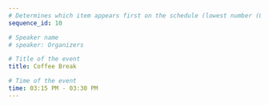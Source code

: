 ```yaml
---
# Determines which item appears first on the schedule (lowest number (0) appears first)
sequence_id: 10

# Speaker name
# speaker: Organizers

# Title of the event
title: Coffee Break

# Time of the event
time: 03:15 PM - 03:30 PM
---
```

